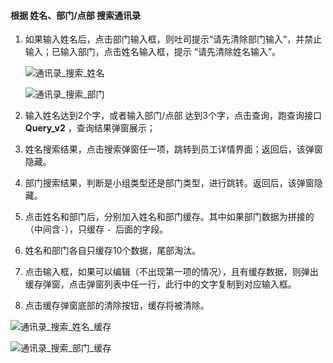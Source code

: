 #### 根据 姓名、部门/点部 搜索通讯录

1. 如果输入姓名后，点击部门输入框，则吐司提示“请先清除部门输入”，并禁止输入；已输入部门，点击姓名输入框，提示 “请先清除姓名输入”。

   ![通讯录_搜索_姓名](/assets/通讯录_搜索_姓名.PNG)

   ![通讯录_搜索_部门](/assets/通讯录_搜索_部门.PNG)


2. 输入姓名达到2个字，或者输入部门/点部 达到3个字，点击查询，跑查询接口**Query_v2** ，查询结果弹窗展示；

3. 姓名搜索结果，点击搜索弹窗任一项，跳转到员工详情界面；返回后，该弹窗隐藏。

4. 部门搜索结果，判断是小组类型还是部门类型，进行跳转。返回后，该弹窗隐藏。

5. 点击姓名和部门后，分别加入姓名和部门缓存。其中如果部门数据为拼接的（中间含`-`），只缓存 `- `后面的字段。

6. 姓名和部门各自只缓存10个数据，尾部淘汰。

7. 点击输入框，如果可以编辑（不出现第一项的情况），且有缓存数据，则弹出缓存弹窗，点击弹窗列表中任一行，此行中的文字复制到对应输入框。

8. 点击缓存弹窗底部的清除按钮，缓存将被清除。

![通讯录_搜索_姓名_缓存](/assets/通讯录_搜索_姓名_缓存.PNG)

![通讯录_搜索_部门_缓存](/assets/通讯录_搜索_部门_缓存.PNG)
